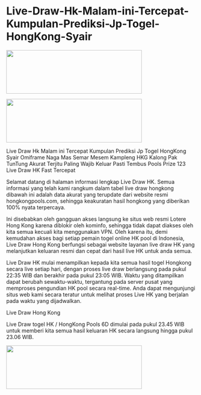 # Live-Draw-Hk-Malam-ini-Tercepat-Kumpulan-Prediksi-Jp-Togel-HongKong-Syair
<p><a class="markdown-link" href="https://tinyurl.com/TOTO4DK" target="_blank" rel="noopener"><img class="alignnone" src="https://i.ibb.co/kMQ3Rh9/SLOT4-D-TOGEL4-D-TOTO.gif" width="360" height="116" /></a></p> <p><a class="markdown-link" href="https://tinyurl.com/TOTO4DK" target="_blank" rel="noopener"><img class="alignnone" src="https://i.ibb.co/x6hG0Fv/SLOT4-D-TOTO-TOGEL4-D.gif" width="360" height="116" /></a></p>
Live Draw Hk Malam ini Tercepat Kumpulan Prediksi Jp Togel HongKong Syair Omiframe Naga Mas Semar Mesem Kampleng HKG Kalong Pak TunTung Akurat Terjitu Paling Wajib Keluar Pasti Tembus Pools Prize 123
Live Draw HK Fast Tercepat

Selamat datang di halaman informasi lengkap Live Draw HK. Semua informasi yang telah kami rangkum dalam tabel live draw hongkong dibawah ini adalah data akurat yang terupdate dari website resmi hongkongpools.com, sehingga keakuratan hasil hongkong yang diberikan 100% nyata terpercaya.

Ini disebabkan oleh gangguan akses langsung ke situs web resmi Lotere Hong Kong karena diblokir oleh kominfo, sehingga tidak dapat diakses oleh kita semua kecuali kita menggunakan VPN. Oleh karena itu, demi kemudahan akses bagi setiap pemain togel online HK pool di Indonesia, Live Draw Hong Kong berfungsi sebagai website layanan live draw HK yang melanjutkan keluaran resmi dan cepat dari hasil live HK untuk anda semua.

Live Draw HK mulai menampilkan kepada kita semua hasil togel Hongkong secara live setiap hari, dengan proses live draw berlangsung pada pukul 22:35 WIB dan berakhir pada pukul 23:05 WIB. Waktu yang ditampilkan dapat berubah sewaktu-waktu, tergantung pada server pusat yang memproses pengundian HK pool secara real-time. Anda dapat mengunjungi situs web kami secara teratur untuk melihat proses Live HK yang berjalan pada waktu yang dijadwalkan.

Live Draw Hong Kong

Live Draw togel HK / HongKong Pools 6D dimulai pada pukul 23.45 WIB untuk memberi kita semua hasil keluaran HK secara langsung hingga pukul 23.06 WIB.
<p><a class="markdown-link" href="https://tinyurl.com/TOTO4DK" target="_blank" rel="noopener"><img class="alignnone" src="[https://i.ibb.co/x6hG0Fv/SLOT4-D-TOTO-TOGEL4-D.gif](https://i.ibb.co/7CtKLP7/Screenshot-1.jpg)" width="360" height="116" /></a></p>

